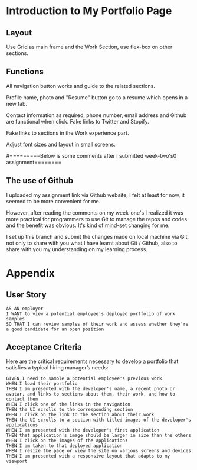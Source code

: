   # Introduction to My Portfolio Page

## Layout
Use Grid as main frame and the Work Section, use flex-box on other sections.

## Functions

All navigation button works and guide to the related sections.

Profile name, photo and "Resume" button go to a resume which opens in a new tab.

Contact information as required, phone number, email address and Github are functional when click. Fake links to Twitter and Stopify.

Fake links to sections in the Work experience part.

Adjust font sizes and layout in small screens.


#=========Below is some comments after I submitted week-two's0 assignment========

## The use of Github

I uploaded my assignment link via Github website, I felt at least for now, it seemed to be more convenient for me. 

However, after reading the comments on my week-one's I realized it was more practical for programmers to use Git to manage the repos and codes and the benefit was obvious. It's kind of mind-set changing for me.

I set up this branch and submit the changes made on local machine via Git, not only to share with you what I have learnt about Git / Github, also to share with you my understanding on my learning process.


# Appendix

## User Story

```
AS AN employer
I WANT to view a potential employee's deployed portfolio of work samples
SO THAT I can review samples of their work and assess whether they're a good candidate for an open position
```


## Acceptance Criteria

Here are the critical requirements necessary to develop a portfolio that satisfies a typical hiring manager’s needs:

```
GIVEN I need to sample a potential employee's previous work
WHEN I load their portfolio
THEN I am presented with the developer's name, a recent photo or avatar, and links to sections about them, their work, and how to contact them
WHEN I click one of the links in the navigation
THEN the UI scrolls to the corresponding section
WHEN I click on the link to the section about their work
THEN the UI scrolls to a section with titled images of the developer's applications
WHEN I am presented with the developer's first application
THEN that application's image should be larger in size than the others
WHEN I click on the images of the applications
THEN I am taken to that deployed application
WHEN I resize the page or view the site on various screens and devices
THEN I am presented with a responsive layout that adapts to my viewport
```
